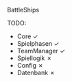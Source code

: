 BattleShips

TODO:
- Core ✓
- Spielphasen ✓ 
- TeamManager ✓
- Spiellogik ✗
- Config ✗
- Datenbank ✗
